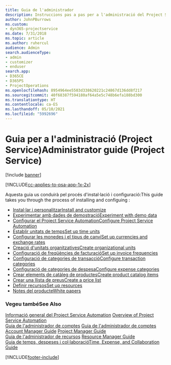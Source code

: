```yaml
---
title: Guia de l'administrador
description: Instruccions pas a pas per a l'administració del Project Service
author: JohnPBurrows
ms.custom:
- dyn365-projectservice
ms.date: 7/31/2018
ms.topic: article
ms.author: ruhercul
audience: Admin
search.audienceType:
- admin
- customizer
- enduser
search.app:
- D365CE
- D365PS
- ProjectOperations
ms.openlocfilehash: 8954964ee5503d338620221c24867d136dd8f217
ms.sourcegitcommit: 40f68387f594180af64a5e5c748b6efa188bd300
ms.translationtype: HT
ms.contentlocale: ca-ES
ms.lasthandoff: 05/10/2021
ms.locfileid: "5992696"
---
```

# <a name="administrator-guide-project-service"></a><span data-ttu-id="b6a78-103">Guia per a l'administració (Project Service)</span><span class="sxs-lookup"><span data-stu-id="b6a78-103">Administrator guide (Project Service)</span></span>

[!include [banner](../includes/psa-now-project-operations.md)]

[!INCLUDE[cc-applies-to-psa-app-1x-2x](../includes/cc-applies-to-psa-app-1x-2x.md)]

<span data-ttu-id="b6a78-104">Aquesta guia us conduirà pel procés d'instal·lació i configuració:</span><span class="sxs-lookup"><span data-stu-id="b6a78-104">This guide takes you through the process of installing and configuing :</span></span>  
  
- [<span data-ttu-id="b6a78-105">Instal·lar i personalitzar</span><span class="sxs-lookup"><span data-stu-id="b6a78-105">Install and customize</span></span>](install-customize.md)
- [<span data-ttu-id="b6a78-106">Experimentar amb dades de demostració</span><span class="sxs-lookup"><span data-stu-id="b6a78-106">Experiment with demo data</span></span>](use-demo-data.md)
- [<span data-ttu-id="b6a78-107">Configurar el Project Service Automation</span><span class="sxs-lookup"><span data-stu-id="b6a78-107">Configure Project Service Automation</span></span>](configure.md)
- [<span data-ttu-id="b6a78-108">Establir unitats de temps</span><span class="sxs-lookup"><span data-stu-id="b6a78-108">Set up time units</span></span>](set-up-time-units.md)
- [<span data-ttu-id="b6a78-109">Configurar les monedes i el tipus de canvi</span><span class="sxs-lookup"><span data-stu-id="b6a78-109">Set up currencies and exchange rates</span></span>](set-up-currencies-exchange-rates.md)
- [<span data-ttu-id="b6a78-110">Creació d'unitats organitzatives</span><span class="sxs-lookup"><span data-stu-id="b6a78-110">Create organizational units</span></span>](create-organizational-units.md)
- [<span data-ttu-id="b6a78-111">Configuració de freqüències de facturació</span><span class="sxs-lookup"><span data-stu-id="b6a78-111">Set up invoice frequencies</span></span>](set-up-invoice-frequencies.md)
- [<span data-ttu-id="b6a78-112">Configuració de categories de transacció</span><span class="sxs-lookup"><span data-stu-id="b6a78-112">Configure transaction categories</span></span>](configure-transaction-categories.md)
- [<span data-ttu-id="b6a78-113">Configuració de categories de despesa</span><span class="sxs-lookup"><span data-stu-id="b6a78-113">Configure expense categories</span></span>](configure-expense-categories.md)
- [<span data-ttu-id="b6a78-114">Crear elements de catàleg de productes</span><span class="sxs-lookup"><span data-stu-id="b6a78-114">Create product catalog items</span></span>](create-product-catalog-items.md)
- [<span data-ttu-id="b6a78-115">Crear una llista de preus</span><span class="sxs-lookup"><span data-stu-id="b6a78-115">Create a price list</span></span>](create-price-list.md)
- [<span data-ttu-id="b6a78-116">Definir recursos</span><span class="sxs-lookup"><span data-stu-id="b6a78-116">Set up resources</span></span>](set-up-resources.md)
- [<span data-ttu-id="b6a78-117">Notes del producte</span><span class="sxs-lookup"><span data-stu-id="b6a78-117">White papers</span></span>](white-papers.md)
  
### <a name="see-also"></a><span data-ttu-id="b6a78-118">Vegeu també</span><span class="sxs-lookup"><span data-stu-id="b6a78-118">See Also</span></span>  
 <span data-ttu-id="b6a78-119">[Informació general del Project Service Automation](../psa/overview.md)  </span><span class="sxs-lookup"><span data-stu-id="b6a78-119">[Overview of Project Service Automation](../psa/overview.md)  </span></span>  
 <span data-ttu-id="b6a78-120">[Guia de l'administrador de comptes](../psa/account-manager-guide.md) [Guia de l'administrador de comptes](../psa/project-manager-guide.md) </span><span class="sxs-lookup"><span data-stu-id="b6a78-120">[Account Manager Guide](../psa/account-manager-guide.md) [Project Manager Guide](../psa/project-manager-guide.md) </span></span>  
 <span data-ttu-id="b6a78-121">[Guia de l'administrador de recursos](../psa/resource-manager-guide.md) </span><span class="sxs-lookup"><span data-stu-id="b6a78-121">[Resource Manager Guide](../psa/resource-manager-guide.md) </span></span>  
 [<span data-ttu-id="b6a78-122">Guia de temps, despeses i col·laboració</span><span class="sxs-lookup"><span data-stu-id="b6a78-122">Time, Expense, and Collaboration Guide</span></span>](../psa/time-expense-collaboration-guide.md)


[!INCLUDE[footer-include](../includes/footer-banner.md)]